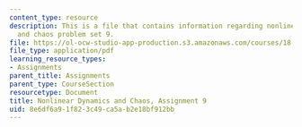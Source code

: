 ```yaml
---
content_type: resource
description: This is a file that contains information regarding nonlinear dynamics
  and chaos problem set 9.
file: https://ol-ocw-studio-app-production.s3.amazonaws.com/courses/18-385j-nonlinear-dynamics-and-chaos-fall-2014/8e6df6a91f823c49ca5ab2e18bf912bb_MIT18_385JF14_Pset9.pdf
file_type: application/pdf
learning_resource_types:
- Assignments
parent_title: Assignments
parent_type: CourseSection
resourcetype: Document
title: Nonlinear Dynamics and Chaos, Assignment 9
uid: 8e6df6a9-1f82-3c49-ca5a-b2e18bf912bb
---
```

